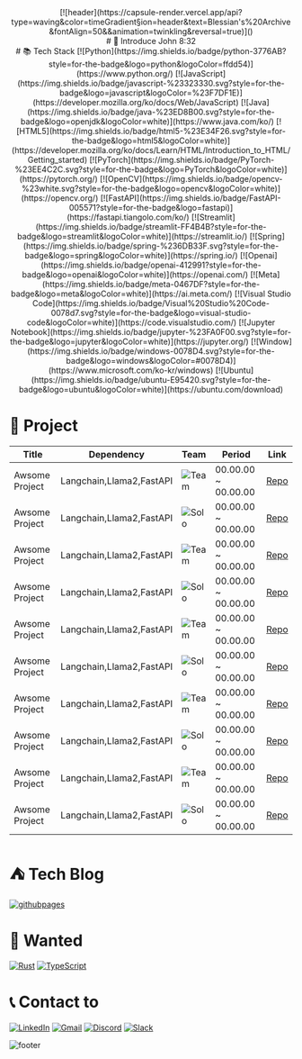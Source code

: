 <!--
**Blessian/Blessian** is a ✨ _special_ ✨ repository because its `README.md` (this file) appears on your GitHub profile.

Here are some ideas to get you started:

- 🔭 I’m currently working on ...
- 🌱 I’m currently learning ...
- 👯 I’m looking to collaborate on ...
- 🤔 I’m looking for help with ...
- 💬 Ask me about ...
- 📫 How to reach me: ...
- 😄 Pronouns: ...
- ⚡ Fun fact: ...
-->
<div align="center">
[![header](https://capsule-render.vercel.app/api?type=waving&color=timeGradient&section=header&text=Blessian's%20Archive&fontAlign=50&&animation=twinkling&reversal=true)]()
</div>

<div align="center">
# 📢 Introduce
John 8:32
</div>

<div align="center">
# 📚 Tech Stack
[![Python](https://img.shields.io/badge/python-3776AB?style=for-the-badge&logo=python&logoColor=ffdd54)](https://www.python.org/)
[![JavaScript](https://img.shields.io/badge/javascript-%23323330.svg?style=for-the-badge&logo=javascript&logoColor=%23F7DF1E)](https://developer.mozilla.org/ko/docs/Web/JavaScript)
[![Java](https://img.shields.io/badge/java-%23ED8B00.svg?style=for-the-badge&logo=openjdk&logoColor=white)](https://www.java.com/ko/)
[![HTML5](https://img.shields.io/badge/html5-%23E34F26.svg?style=for-the-badge&logo=html5&logoColor=white)](https://developer.mozilla.org/ko/docs/Learn/HTML/Introduction_to_HTML/Getting_started)
[![PyTorch](https://img.shields.io/badge/PyTorch-%23EE4C2C.svg?style=for-the-badge&logo=PyTorch&logoColor=white)](https://pytorch.org/)
[![OpenCV](https://img.shields.io/badge/opencv-%23white.svg?style=for-the-badge&logo=opencv&logoColor=white)](https://opencv.org/)
[![FastAPI](https://img.shields.io/badge/FastAPI-005571?style=for-the-badge&logo=fastapi)](https://fastapi.tiangolo.com/ko/)
[![Streamlit](https://img.shields.io/badge/streamlit-FF4B4B?style=for-the-badge&logo=streamlit&logoColor=white)](https://streamlit.io/)
[![Spring](https://img.shields.io/badge/spring-%236DB33F.svg?style=for-the-badge&logo=spring&logoColor=white)](https://spring.io/)
[![Openai](https://img.shields.io/badge/openai-412991?style=for-the-badge&logo=openai&logoColor=white)](https://openai.com/)
[![Meta](https://img.shields.io/badge/meta-0467DF?style=for-the-badge&logo=meta&logoColor=white)](https://ai.meta.com/)
[![Visual Studio Code](https://img.shields.io/badge/Visual%20Studio%20Code-0078d7.svg?style=for-the-badge&logo=visual-studio-code&logoColor=white)](https://code.visualstudio.com/)
[![Jupyter Notebook](https://img.shields.io/badge/jupyter-%23FA0F00.svg?style=for-the-badge&logo=jupyter&logoColor=white)](https://jupyter.org/)
[![Window](https://img.shields.io/badge/windows-0078D4.svg?style=for-the-badge&logo=windows&logoColor=#0078D4)](https://www.microsoft.com/ko-kr/windows)
[![Ubuntu](https://img.shields.io/badge/ubuntu-E95420.svg?style=for-the-badge&logo=ubuntu&logoColor=white)](https://ubuntu.com/download)
</div>

# 📁 Project
| Title | Dependency | Team | Period | Link |
| ------ | ------ | ------ | ------ | ------ |
| Awsome Project | Langchain,Llama2,FastAPI | ![Team](https://img.shields.io/badge/Team-red) | 00.00.00 ~ 00.00.00 | [Repo](https://github.com/Blessian/chatpdf) |
| Awsome Project | Langchain,Llama2,FastAPI | ![Solo](https://img.shields.io/badge/Solo-blue) | 00.00.00 ~ 00.00.00 | [Repo](https://github.com/Blessian/chatpdf) |
| Awsome Project | Langchain,Llama2,FastAPI | ![Team](https://img.shields.io/badge/Team-red) | 00.00.00 ~ 00.00.00 | [Repo](https://github.com/Blessian/chatpdf) |
| Awsome Project | Langchain,Llama2,FastAPI | ![Solo](https://img.shields.io/badge/Solo-blue) | 00.00.00 ~ 00.00.00 | [Repo](https://github.com/Blessian/chatpdf) |
| Awsome Project | Langchain,Llama2,FastAPI | ![Team](https://img.shields.io/badge/Team-red) | 00.00.00 ~ 00.00.00 | [Repo](https://github.com/Blessian/chatpdf) |
| Awsome Project | Langchain,Llama2,FastAPI | ![Solo](https://img.shields.io/badge/Solo-blue) | 00.00.00 ~ 00.00.00 | [Repo](https://github.com/Blessian/chatpdf) |
| Awsome Project | Langchain,Llama2,FastAPI | ![Team](https://img.shields.io/badge/Team-red) | 00.00.00 ~ 00.00.00 | [Repo](https://github.com/Blessian/chatpdf) |
| Awsome Project | Langchain,Llama2,FastAPI | ![Solo](https://img.shields.io/badge/Solo-blue) | 00.00.00 ~ 00.00.00 | [Repo](https://github.com/Blessian/chatpdf) |
| Awsome Project | Langchain,Llama2,FastAPI | ![Team](https://img.shields.io/badge/Team-red) | 00.00.00 ~ 00.00.00 | [Repo](https://github.com/Blessian/chatpdf) |
| Awsome Project | Langchain,Llama2,FastAPI | ![Solo](https://img.shields.io/badge/Solo-blue) | 00.00.00 ~ 00.00.00 | [Repo](https://github.com/Blessian/chatpdf) |

# ⛺ Tech Blog
[![githubpages](https://img.shields.io/badge/githubpages-222222.svg?style=for-the-badge&logo=githubpages&logoColor=#222222)](https://www.google.com/)

# 🚀 Wanted
[![Rust](https://img.shields.io/badge/rust-%23000000.svg?style=for-the-badge&logo=rust&logoColor=white)](https://www.rust-lang.org/)
[![TypeScript](https://img.shields.io/badge/typescript-%23007ACC.svg?style=for-the-badge&logo=typescript&logoColor=white)](https://www.typescriptlang.org/)

# 📞 Contact to
[![LinkedIn](https://img.shields.io/badge/linkedin-%230077B5.svg?style=for-the-badge&logo=linkedin&logoColor=white)](https://www.linkedin.com/in/dev-seunghyun-lee/)
[![Gmail](https://img.shields.io/badge/Gmail-D14836?style=for-the-badge&logo=gmail&logoColor=white)](blessian.dev@gmail.com)
[![Discord](https://img.shields.io/badge/Discord-%235865F2.svg?style=for-the-badge&logo=discord&logoColor=white)]()
[![Slack](https://img.shields.io/badge/Slack-4A154B.svg?style=for-the-badge&logo=slack&logoColor=white)]()

![footer](https://capsule-render.vercel.app/api?type=waving&color=timeGradient&section=footer&fontAlign=50&&animation=twinkling&reversal=true)


